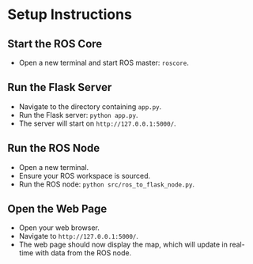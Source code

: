 # Setup Instructions

## Start the ROS Core
- Open a new terminal and start ROS master: `roscore`.

## Run the Flask Server
- Navigate to the directory containing `app.py`.
- Run the Flask server: `python app.py`.
- The server will start on `http://127.0.0.1:5000/`.

## Run the ROS Node
- Open a new terminal.
- Ensure your ROS workspace is sourced.
- Run the ROS node: `python src/ros_to_flask_node.py`.

## Open the Web Page
- Open your web browser.
- Navigate to `http://127.0.0.1:5000/`.
- The web page should now display the map, which will update in real-time with data from the ROS node.
